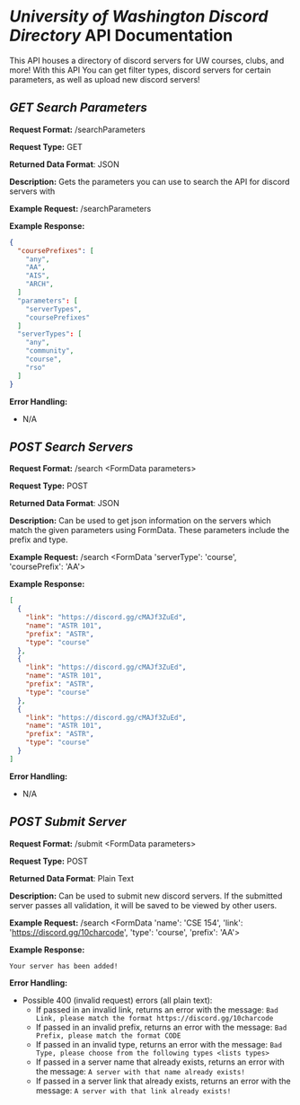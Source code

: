 # *University of Washington Discord Directory* API Documentation
This API houses a directory of discord servers for UW courses, clubs, and more!
With this API You can get filter types, discord servers for certain parameters,
as well as upload new discord servers!

## *GET Search Parameters*
**Request Format:** /searchParameters

**Request Type:** GET

**Returned Data Format**: JSON

**Description:** Gets the parameters you can use to search the API for discord
servers with

**Example Request:** /searchParameters

**Example Response:**

```json
{
  "coursePrefixes": [
    "any",
    "AA",
    "AIS",
    "ARCH",
  ]
  "parameters": [
    "serverTypes",
    "coursePrefixes"
  ]
  "serverTypes": [
    "any",
    "community",
    "course",
    "rso"
  ]
}
```

**Error Handling:**
- N/A

## *POST Search Servers*
**Request Format:** /search \<FormData parameters\>

**Request Type:** POST

**Returned Data Format**: JSON

**Description:** Can be used to get json information on the servers which match the given parameters using FormData. These parameters include the prefix and type.

**Example Request:** /search \<FormData 'serverType': 'course', 'coursePrefix': 'AA'\>

**Example Response:**

```json
[
  {
    "link": "https://discord.gg/cMAJf3ZuEd",
    "name": "ASTR 101",
    "prefix": "ASTR",
    "type": "course"
  },
  {
    "link": "https://discord.gg/cMAJf3ZuEd",
    "name": "ASTR 101",
    "prefix": "ASTR",
    "type": "course"
  },
  {
    "link": "https://discord.gg/cMAJf3ZuEd",
    "name": "ASTR 101",
    "prefix": "ASTR",
    "type": "course"
  }
]
```

**Error Handling:**
- N/A


## *POST Submit Server*
**Request Format:** /submit \<FormData parameters\>

**Request Type:** POST

**Returned Data Format**: Plain Text

**Description:** Can be used to submit new discord servers. If the submitted server passes all validation, it will be saved to be viewed by other users.

**Example Request:** /search \<FormData 'name': 'CSE 154', 'link': 'https://discord.gg/10charcode', 'type': 'course', 'prefix': 'AA'\>

**Example Response:**

```
Your server has been added!
```

**Error Handling:**
- Possible 400 (invalid request) errors (all plain text):
  - If passed in an invalid link, returns an error with the message: `Bad Link, please match the format https://discord.gg/10charcode`
  - If passed in an invalid prefix, returns an error with the message: `Bad Prefix, please match the format CODE`
  - If passed in an invalid type, returns an error with the message: `Bad Type, please choose from the following types <lists types>`
  - If passed in a server name that already exists, returns an error with the message: `A server with that name already exists!`
  - If passed in a server link that already exists, returns an error with the message: `A server with that link already exists!`
